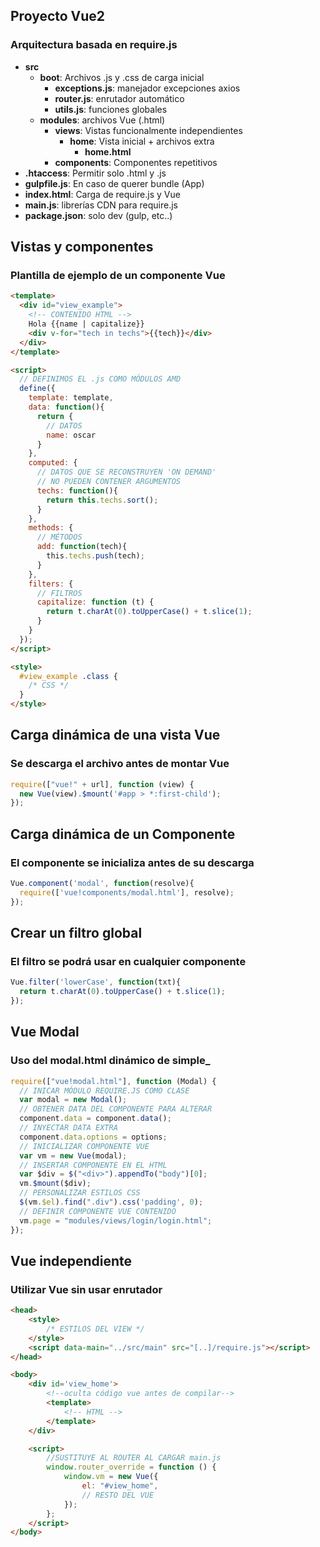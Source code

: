 ## Proyecto Vue2
### Arquitectura basada en require.js

- **src**
  - **boot**: Archivos .js y .css de carga inicial
    - **exceptions.js**: manejador excepciones axios
    - **router.js**: enrutador automático
    - **utils.js**: funciones globales
  - **modules**: archivos Vue (.html)
    - **views**: Vistas funcionalmente independientes
      - **home**: Vista inicial + archivos extra
        - **home.html**
    - **components**: Componentes repetitivos
- **.htaccess**: Permitir solo .html y .js
- **gulpfile.js**: En caso de querer bundle (App)
- **index.html**: Carga de require.js y Vue
- **main.js**: librerías CDN para require.js
- **package.json**: solo dev (gulp, etc..)

## Vistas y componentes
### Plantilla de ejemplo de un componente Vue

``` html
<template>
  <div id="view_example">
    <!-- CONTENIDO HTML -->
    Hola {{name | capitalize}}
    <div v-for="tech in techs">{{tech}}</div>
  </div>
</template>

<script>
  // DEFINIMOS EL .js COMO MÓDULOS AMD
  define({
    template: template,
    data: function(){
      return {
        // DATOS
        name: oscar
      }
    },
    computed: {
      // DATOS QUE SE RECONSTRUYEN 'ON DEMAND'
      // NO PUEDEN CONTENER ARGUMENTOS
      techs: function(){
        return this.techs.sort();
      }
    },
    methods: {
      // MÉTODOS
      add: function(tech){
        this.techs.push(tech);
      }
    },
    filters: {
      // FILTROS
      capitalize: function (t) {
        return t.charAt(0).toUpperCase() + t.slice(1);
      }
    }
  });
</script>

<style>
  #view_example .class {
    /* CSS */
  }
</style>
```

## Carga dinámica de una vista Vue
###  Se descarga el archivo antes de montar Vue

``` js
require(["vue!" + url], function (view) {
  new Vue(view).$mount('#app > *:first-child');
});
```

## Carga dinámica de un Componente
### El componente se inicializa antes de su descarga

``` js
Vue.component('modal', function(resolve){
  require(['vue!components/modal.html'], resolve);
});
```

## Crear un filtro global
### El filtro se podrá usar en cualquier componente

``` js
Vue.filter('lowerCase', function(txt){
  return t.charAt(0).toUpperCase() + t.slice(1);
});
```

## Vue Modal
### Uso del modal.html dinámico de simple_

``` js
require(["vue!modal.html"], function (Modal) {
  // INICAR MÓDULO REQUIRE.JS COMO CLASE
  var modal = new Modal();
  // OBTENER DATA DEL COMPONENTE PARA ALTERAR
  component.data = component.data();
  // INYECTAR DATA EXTRA
  component.data.options = options;
  // INICIALIZAR COMPONENTE VUE
  var vm = new Vue(modal);
  // INSERTAR COMPONENTE EN EL HTML
  var $div = $("<div>").appendTo("body")[0];
  vm.$mount($div);
  // PERSONALIZAR ESTILOS CSS
  $(vm.$el).find(".div").css('padding', 0);
  // DEFINIR COMPONENTE VUE CONTENIDO
  vm.page = "modules/views/login/login.html";
});
```

## Vue independiente
### Utilizar Vue sin usar enrutador

```html
<head>
    <style>
        /* ESTILOS DEL VIEW */
    </style>
    <script data-main="../src/main" src="[..]/require.js"></script>
</head>

<body>
    <div id='view_home'>
        <!--oculta código vue antes de compilar-->
        <template>
            <!-- HTML -->
        </template>
    </div>

    <script>
        //SUSTITUYE AL ROUTER AL CARGAR main.js
        window.router_override = function () {            
            window.vm = new Vue({
                el: "#view_home",
                // RESTO DEL VUE
            });
        };
    </script>
</body>
```
